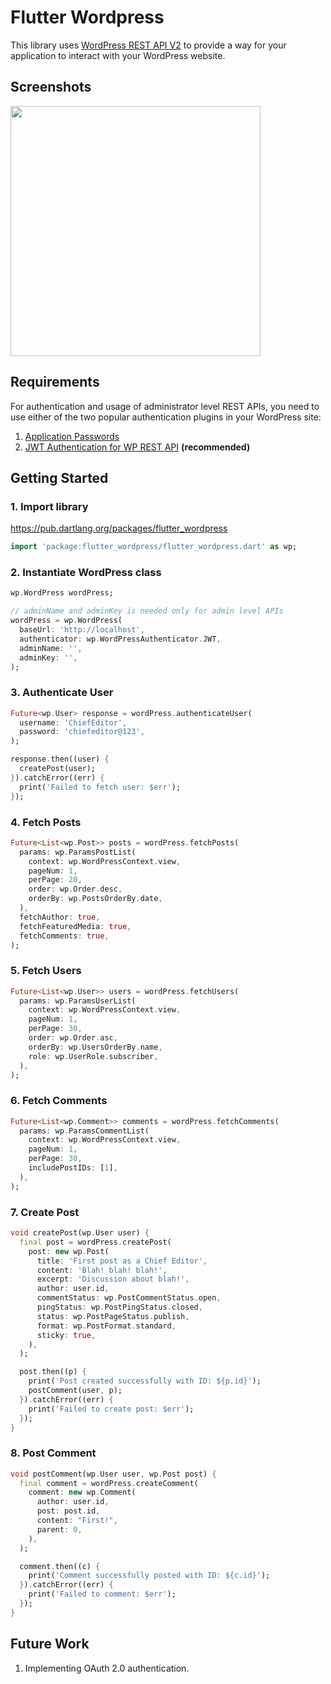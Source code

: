 # Flutter Wordpress

This library uses [WordPress REST API V2](https://developer.wordpress.org/rest-api/) to provide a way for your application to interact with your WordPress website.

## Screenshots
<img src='https://raw.githubusercontent.com/dreamsoftin/flutter_wordpress/master/example/images/screenshots/posts.png' height='400'>

## Requirements
For authentication and usage of administrator level REST APIs, you need to use either of the two popular authentication plugins in your WordPress site:
1. [Application Passwords](https://wordpress.org/plugins/application-passwords/)
2. [JWT Authentication for WP REST API](https://wordpress.org/plugins/jwt-authentication-for-wp-rest-api/) <strong>(recommended)</strong>

## Getting Started

### 1. Import library

https://pub.dartlang.org/packages/flutter_wordpress

```dart
import 'package:flutter_wordpress/flutter_wordpress.dart' as wp;
```

### 2. Instantiate WordPress class

```dart
wp.WordPress wordPress;

// adminName and adminKey is needed only for admin level APIs
wordPress = wp.WordPress(
  baseUrl: 'http://localhost',
  authenticator: wp.WordPressAuthenticator.JWT,
  adminName: '', 
  adminKey: '',
);
```

### 3. Authenticate User

```dart
Future<wp.User> response = wordPress.authenticateUser(
  username: 'ChiefEditor',
  password: 'chiefeditor@123',
);

response.then((user) {
  createPost(user);
}).catchError((err) {
  print('Failed to fetch user: $err');
});
```

### 4. Fetch Posts

```dart
Future<List<wp.Post>> posts = wordPress.fetchPosts(
  params: wp.ParamsPostList(
    context: wp.WordPressContext.view,
    pageNum: 1,
    perPage: 20,
    order: wp.Order.desc,
    orderBy: wp.PostsOrderBy.date,
  ),
  fetchAuthor: true,
  fetchFeaturedMedia: true,
  fetchComments: true,
);
```

### 5. Fetch Users

```dart
Future<List<wp.User>> users = wordPress.fetchUsers(
  params: wp.ParamsUserList(
    context: wp.WordPressContext.view,
    pageNum: 1,
    perPage: 30,
    order: wp.Order.asc,
    orderBy: wp.UsersOrderBy.name,
    role: wp.UserRole.subscriber,
  ),
);
```

### 6. Fetch Comments

```dart
Future<List<wp.Comment>> comments = wordPress.fetchComments(
  params: wp.ParamsCommentList(
    context: wp.WordPressContext.view,
    pageNum: 1,
    perPage: 30,
    includePostIDs: [1],
  ),
);
```
### 7. Create Post

```dart
void createPost(wp.User user) {
  final post = wordPress.createPost(
    post: new wp.Post(
      title: 'First post as a Chief Editor',
      content: 'Blah! blah! blah!',
      excerpt: 'Discussion about blah!',
      author: user.id,
      commentStatus: wp.PostCommentStatus.open,
      pingStatus: wp.PostPingStatus.closed,
      status: wp.PostPageStatus.publish,
      format: wp.PostFormat.standard,
      sticky: true,
    ),
  );

  post.then((p) {
    print('Post created successfully with ID: ${p.id}');
    postComment(user, p);
  }).catchError((err) {
    print('Failed to create post: $err');
  });
}
```
### 8. Post Comment

```dart
void postComment(wp.User user, wp.Post post) {
  final comment = wordPress.createComment(
    comment: new wp.Comment(
      author: user.id,
      post: post.id,
      content: "First!",
      parent: 0,
    ),
  );

  comment.then((c) {
    print('Comment successfully posted with ID: ${c.id}');
  }).catchError((err) {
    print('Failed to comment: $err');
  });
}
```

## Future Work
1. Implementing OAuth 2.0 authentication.